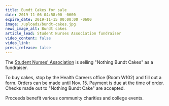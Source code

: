 ```yaml
---
title: Bundt Cakes for sale
date: 2019-11-06 04:58:00 -0600
expire_date: 2019-11-15 00:00:00 -0600
image: /uploads/bundt-cakes.jpg
news_image_alt: Bundt cakes
article_lead: Student Nurses Association fundraiser
video_content: false
video_link:
press_release: false
---
```


​The [Student Nurses' Association](http://www.kcc.edu/students/studentlife/clubs/Pages/nurses.aspx) is selling "Nothing Bundt Cakes" as a fundraiser.

To buy cakes, stop by the Health Careers office (Room W102) and fill out a form. Orders can be made until Nov. 15. Payment is due at the time of order. Checks made out to "Nothing Bundt Cake" are accepted.

Proceeds benefit various community charities and college events.&nbsp;